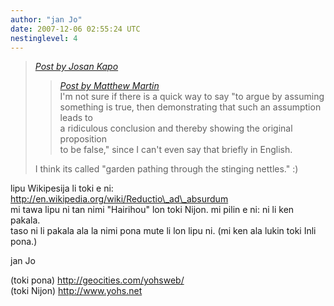 ```yaml
---
author: "jan Jo"
date: 2007-12-06 02:55:24 UTC
nestinglevel: 4
---
```

> [_Post by Josan Kapo_](/jvGipRwT/new-england-li-seme-lon-toki-pona#post10)  
> 
> > [_Post by Matthew Martin_](/jvGipRwT/new-england-li-seme-lon-toki-pona#post7)  
> > I'm not sure if there is a quick way to say "to argue by assuming  
> > something is true, then demonstrating that such an assumption leads to  
> > a ridiculous conclusion and thereby showing the original proposition  
> > to be false," since I can't even say that briefly in English.  
> > 
> 
> I think its called "garden pathing through the stinging nettles." :)  
> 

lipu Wikipesija li toki e ni:  
http://en.wikipedia.org/wiki/Reductio\_ad\_absurdum  
mi tawa lipu ni tan nimi "Hairihou" lon toki Nijon. mi pilin e ni: ni li ken pakala.  
taso ni li pakala ala la nimi pona mute li lon lipu ni. (mi ken ala lukin toki Inli pona.)  
  
  
jan Jo  
  
(toki pona) http://geocities.com/yohsweb/  
(toki Nijon) http://www.yohs.net